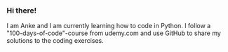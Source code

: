 ### Hi there!

I am Anke and I am currently learning how to code in Python. I follow a "100-days-of-code"-course from udemy.com and use GitHub to share my solutions to the coding exercises.



<!--
**ankabaena/ankabaena** is a ✨ _special_ ✨ repository because its `README.md` (this file) appears on your GitHub profile.

Here are some ideas to get you started:

- 🔭 I’m currently working on ...
- 🌱 I’m currently learning ...
- 👯 I’m looking to collaborate on ...
- 🤔 I’m looking for help with ...
- 💬 Ask me about ...
- 📫 How to reach me: ...
- 😄 Pronouns: ...
- ⚡ Fun fact: ...
-->
